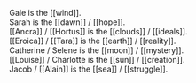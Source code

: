 Gale is the [[wind]].  
Sarah is the [[dawn]] / [[hope]].  
[[Ancra]] / [[Hortus]] is the [[clouds]] / [[ideals]].  
[[Eroica]] / [[Tara]] is the [[earth]] / [[reality]].  
Catherine / Selene is the [[moon]] / [[mystery]].  
[[Louise]] / Charlotte is the [[sun]] / [[creation]].  
Jacob / [[Alain]] is the [[sea]] / [[struggle]].

